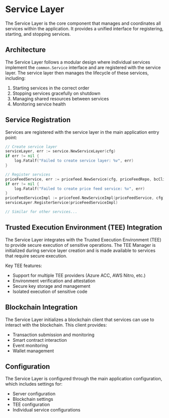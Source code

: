 # Service Layer

The Service Layer is the core component that manages and coordinates all services within the application. It provides a unified interface for registering, starting, and stopping services.

## Architecture

The Service Layer follows a modular design where individual services implement the `common.Service` interface and are registered with the service layer. The service layer then manages the lifecycle of these services, including:

1. Starting services in the correct order
2. Stopping services gracefully on shutdown
3. Managing shared resources between services
4. Monitoring service health

## Service Registration

Services are registered with the service layer in the main application entry point:

```go
// Create service layer
serviceLayer, err := service.NewServiceLayer(cfg)
if err != nil {
    log.Fatalf("Failed to create service layer: %v", err)
}

// Register services
priceFeedService, err := pricefeed.NewService(cfg, priceFeedRepo, bcClient, teeManager)
if err != nil {
    log.Fatalf("Failed to create price feed service: %v", err)
}
priceFeedServiceImpl := pricefeed.NewServiceImpl(priceFeedService, cfg)
serviceLayer.RegisterService(priceFeedServiceImpl)

// Similar for other services...
```

## Trusted Execution Environment (TEE) Integration

The Service Layer integrates with the Trusted Execution Environment (TEE) to provide secure execution of sensitive operations. The TEE Manager is initialized during service layer creation and is made available to services that require secure execution.

Key TEE features:
- Support for multiple TEE providers (Azure ACC, AWS Nitro, etc.)
- Environment verification and attestation
- Secure key storage and management
- Isolated execution of sensitive code

## Blockchain Integration

The Service Layer initializes a blockchain client that services can use to interact with the blockchain. This client provides:
- Transaction submission and monitoring
- Smart contract interaction
- Event monitoring
- Wallet management

## Configuration

The Service Layer is configured through the main application configuration, which includes settings for:
- Server configuration
- Blockchain settings
- TEE configuration
- Individual service configurations
